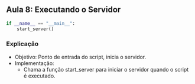 ## Aula 8: Executando o Servidor

```python
if __name__ == "__main__":
    start_server()
```

### Explicação

  - Objetivo: Ponto de entrada do script, inicia o servidor.
  - Implementação:
    - Chama a função start_server para iniciar o servidor quando o script é executado.
